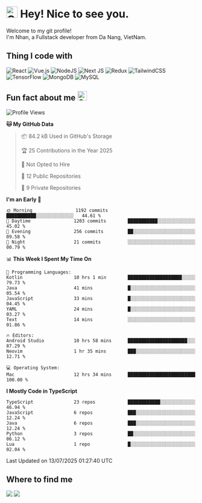 # <img src="https://raw.githubusercontent.com/Tarikul-Islam-Anik/Animated-Fluent-Emojis/master/Emojis/Smilies/Cowboy%20Hat%20Face.png" alt="Cowboy Hat Face" width="30" height="30" /> Hey! Nice to see you.
Welcome to my git profile! <br/>
I'm Nhan, a Fullstack developer from  Da Nang, VietNam.

## Thing I code with
![React](https://img.shields.io/badge/react-%2320232a.svg?style=for-the-badge&logo=react&logoColor=%2361DAFB) ![Vue.js](https://img.shields.io/badge/vuejs-%2335495e.svg?style=for-the-badge&logo=vuedotjs&logoColor=%234FC08D) 	![NodeJS](https://img.shields.io/badge/node.js-6DA55F?style=for-the-badge&logo=node.js&logoColor=white) ![Next JS](https://img.shields.io/badge/Next-black?style=for-the-badge&logo=next.js&logoColor=white) ![Redux](https://img.shields.io/badge/redux-%23593d88.svg?style=for-the-badge&logo=redux&logoColor=white) ![TailwindCSS](https://img.shields.io/badge/tailwindcss-%2338B2AC.svg?style=for-the-badge&logo=tailwind-css&logoColor=white) ![TensorFlow](https://img.shields.io/badge/TensorFlow-%23FF6F00.svg?style=for-the-badge&logo=TensorFlow&logoColor=white) ![MongoDB](https://img.shields.io/badge/MongoDB-%234ea94b.svg?style=for-the-badge&logo=mongodb&logoColor=white) ![MySQL](https://img.shields.io/badge/mysql-4479A1.svg?style=for-the-badge&logo=mysql&logoColor=white)

## Fun fact about me <img src="https://raw.githubusercontent.com/Tarikul-Islam-Anik/Animated-Fluent-Emojis/master/Emojis/Smilies/Grinning%20Face%20with%20Smiling%20Eyes.png" alt="Grinning Face with Smiling Eyes" width="25" height="25" />
<!--START_SECTION:waka-->
![Profile Views](http://img.shields.io/badge/Profile%20Views-119-blue)

**🐱 My GitHub Data** 

> 📦 84.2 kB Used in GitHub's Storage 
 > 
> 🏆 25 Contributions in the Year 2025
 > 
> 🚫 Not Opted to Hire
 > 
> 📜 12 Public Repositories 
 > 
> 🔑 9 Private Repositories 
 > 
**I'm an Early 🐤** 

```text
🌞 Morning                1192 commits        ███████████░░░░░░░░░░░░░░   44.61 % 
🌆 Daytime                1203 commits        ███████████░░░░░░░░░░░░░░   45.02 % 
🌃 Evening                256 commits         ██░░░░░░░░░░░░░░░░░░░░░░░   09.58 % 
🌙 Night                  21 commits          ░░░░░░░░░░░░░░░░░░░░░░░░░   00.79 % 
```


📊 **This Week I Spent My Time On** 

```text
💬 Programming Languages: 
Kotlin                   10 hrs 1 min        ████████████████████░░░░░   79.73 % 
Java                     41 mins             █░░░░░░░░░░░░░░░░░░░░░░░░   05.54 % 
JavaScript               33 mins             █░░░░░░░░░░░░░░░░░░░░░░░░   04.45 % 
YAML                     24 mins             █░░░░░░░░░░░░░░░░░░░░░░░░   03.27 % 
Text                     14 mins             ░░░░░░░░░░░░░░░░░░░░░░░░░   01.86 % 

🔥 Editors: 
Android Studio           10 hrs 58 mins      ██████████████████████░░░   87.29 % 
Neovim                   1 hr 35 mins        ███░░░░░░░░░░░░░░░░░░░░░░   12.71 % 

💻 Operating System: 
Mac                      12 hrs 34 mins      █████████████████████████   100.00 % 
```

**I Mostly Code in TypeScript** 

```text
TypeScript               23 repos            ████████████░░░░░░░░░░░░░   46.94 % 
JavaScript               6 repos             ███░░░░░░░░░░░░░░░░░░░░░░   12.24 % 
Java                     6 repos             ███░░░░░░░░░░░░░░░░░░░░░░   12.24 % 
Python                   3 repos             ██░░░░░░░░░░░░░░░░░░░░░░░   06.12 % 
Lua                      1 repo              █░░░░░░░░░░░░░░░░░░░░░░░░   02.04 % 
```




 Last Updated on 13/07/2025 01:27:40 UTC
<!--END_SECTION:waka-->

## Where to find me
<a href="https://www.facebook.com/nhanphan159"><img src="https://img.shields.io/badge/Facebook-1877F2?style=for-the-badge&logo=facebook&logoColor=white"/></a>   <a href="https://www.linkedin.com/in/thanhnhan-1509p"><img src="https://img.shields.io/badge/LinkedIn-0077B5?style=for-the-badge&logo=linkedin&logoColor=white"/></a>
